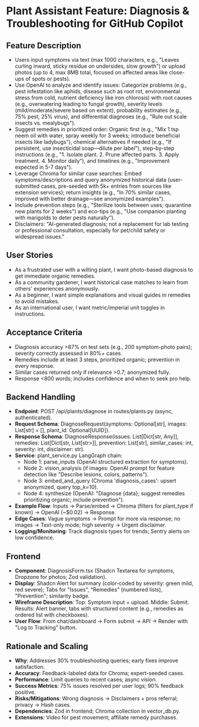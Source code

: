 # Plant Assistant Feature: Diagnosis & Troubleshooting for GitHub Copilot

## Feature Description
- Users input symptoms via text (max 1000 characters, e.g., "Leaves curling inward, sticky residue on undersides, slow growth") or upload photos (up to 4, max 8MB total, focused on affected areas like close-ups of spots or pests).
- Use OpenAI to analyze and identify issues: Categorize problems (e.g., pest infestation like aphids, disease such as root rot, environmental stress from cold, nutrient deficiency like iron chlorosis) with root causes (e.g., overwatering leading to fungal growth), severity levels (mild/moderate/severe based on extent), probability estimates (e.g., 75% pest, 25% virus), and differential diagnoses (e.g., "Rule out scale insects vs. mealybugs").
- Suggest remedies in prioritized order: Organic first (e.g., "Mix 1 tsp neem oil with water, spray weekly for 3 weeks; introduce beneficial insects like ladybugs"), chemical alternatives if needed (e.g., "If persistent, use insecticidal soap—dilute per label"), step-by-step instructions (e.g., "1. Isolate plant. 2. Prune affected parts. 3. Apply treatment. 4. Monitor daily"), and timelines (e.g., "Improvement expected in 5-7 days").
- Leverage Chroma for similar case searches: Embed symptoms/descriptions and query anonymized historical data (user-submitted cases, pre-seeded with 5k+ entries from sources like extension services); return insights (e.g., "In 70% similar cases, improved with better drainage—see anonymized examples").
- Include prevention steps (e.g., "Sterilize tools between uses; quarantine new plants for 2 weeks") and eco-tips (e.g., "Use companion planting with marigolds to deter pests naturally").
- Disclaimers: "AI-generated diagnosis; not a replacement for lab testing or professional consultation, especially for pet/child safety or widespread issues."

## User Stories
- As a frustrated user with a wilting plant, I want photo-based diagnosis to get immediate organic remedies.
- As a community gardener, I want historical case matches to learn from others' experiences anonymously.
- As a beginner, I want simple explanations and visual guides in remedies to avoid mistakes.
- As an international user, I want metric/imperial unit toggles in instructions.

## Acceptance Criteria
- Diagnosis accuracy >87% on test sets (e.g., 200 symptom-photo pairs); severity correctly assessed in 80%+ cases.
- Remedies include at least 3 steps, prioritized organic; prevention in every response.
- Similar cases returned only if relevance >0.7; anonymized fully.
- Response <800 words; includes confidence and when to seek pro help.

## Backend Handling
- **Endpoint**: POST /api/plants/diagnose in routes/plants.py (async, authenticated).
- **Request Schema**: DiagnoseRequest(symptoms: Optional[str], images: List[str] = [], plant_id: Optional[UUID]).
- **Response Schema**: DiagnoseResponse(issues: List[Dict[str, Any]], remedies: List[Dict[str, List[str>]], prevention: List[str], similar_cases: int, severity: int, disclaimer: str).
- **Service**: plant_service.py LangGraph chain: 
  - Node 1: parse_inputs (OpenAI structured extraction for symptoms).
  - Node 2: vision_analysis (if images: OpenAI prompt for feature detection like "Describe lesions, colors, patterns").
  - Node 3: embed_and_query (Chroma 'diagnosis_cases': upsert anonymized, query top_k=10).
  - Node 4: synthesize (OpenAI: "Diagnose {data}; suggest remedies prioritizing organic; include prevention").
- **Example Flow**: Inputs → Parse/embed → Chroma (filters for plant_type if known) → OpenAI (~$0.02) → Response.
- **Edge Cases**: Vague symptoms → Prompt for more via response; no images → Text-only mode; high severity → Urgent disclaimer.
- **Logging/Monitoring**: Track diagnosis types for trends; Sentry alerts on low confidence.

## Frontend
- **Component**: DiagnosisForm.tsx (Shadcn Textarea for symptoms, Dropzone for photos; Zod validation).
- **Display**: Shadcn Alert for summary (color-coded by severity: green mild, red severe); Tabs for "Issues", "Remedies" (numbered lists), "Prevention"; similarity badge.
- **Wireframe Description**: Top: Symptom input + upload. Middle: Submit. Results: Alert banner, tabs with structured content (e.g., remedies as ordered list with checkboxes).
- **User Flow**: From chat/dashboard → Form submit → API → Render with "Log to Tracking" button.

## Rationale and Scaling
- **Why**: Addresses 30% troubleshooting queries; early fixes improve satisfaction.
- **Accuracy**: Feedback-labeled data for Chroma; expert-seeded cases.
- **Performance**: Limit queries to recent cases; async vision.
- **Success Metrics**: 75% issues resolved per user logs; 90% feedback positive.
- **Risks/Mitigations**: Wrong diagnosis → Disclaimers + pros referral; privacy → Hash cases.
- **Dependencies**: Zod in frontend; Chroma collection in vector_db.py.
- **Extensions**: Video for pest movement; affiliate remedy purchases.